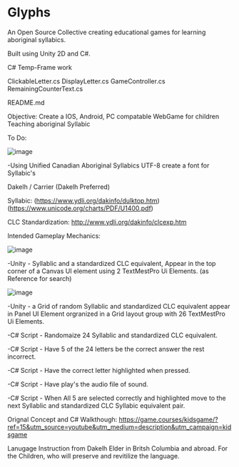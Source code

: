 # Glyphs

An Open Source Collective creating educational games for learning aboriginal syllabics.

Built using Unity 2D and C#.

C# Temp-Frame work

ClickableLetter.cs
DisplayLetter.cs
GameController.cs
RemainingCounterText.cs

README.md



  Objective: Create a IOS, Android, PC compatable WebGame for children Teaching aboriginal Syllabic


To Do:


![image](https://user-images.githubusercontent.com/26759760/155913063-f5959846-8820-4a95-a9d3-944d64e1cb4f.png)

-Using Unified Canadian Aboriginal Syllabics UTF-8 create a font for Syllabic's 

  Dakelh / Carrier (Dakelh Preferred)

  Syllabic:
  (https://www.ydli.org/dakinfo/dulktop.htm) (https://www.unicode.org/charts/PDF/U1400.pdf)

  CLC Standardization:
  http://www.ydli.org/dakinfo/clcexp.htm


Intended Gameplay Mechanics:

   ![image](https://user-images.githubusercontent.com/26759760/155910729-f05e2c48-892a-4297-a210-d49b689f8554.png)

  -Unity - Syllablic and a standardized CLC equivalent, Appear in the top corner of a Canvas UI element using 2 TextMestPro Ui Elements.
  (as Reference for search)
  
  ![image](https://user-images.githubusercontent.com/26759760/155911589-6b2221b2-7bc6-4be0-8553-a8632fe21b73.png)

  
  -Unity - a Grid of random Syllablic and standardized CLC equivalent appear in Panel UI Element orgranized in a Grid layout group with 26 TextMestPro Ui Elements.
  
  
  
  -C# Script - Randomaize 24 Syllablic and standardized CLC equivalent. 
  
  -C# Script - Have 5 of the 24 letters be the correct answer the rest incorrect.

  -C# Script - Have the correct letter highlighted when pressed.
  
  -C# Script - Have play's the audio file of sound.

  -C# Script - When All 5 are selected correctly and highlighted move to the next Syllablic and standardized CLC Syllabic equivalent pair.
  


Orignal Concept and C# Walkthough: https://game.courses/kidsgame/?ref=15&utm_source=youtube&utm_medium=description&utm_campaign=kidsgame

Lanugage Instruction from Dakelh Elder in Britsh Columbia and abroad.
For the Children, who will preserve and revitilize the language.
